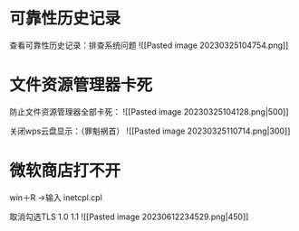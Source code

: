 # 可靠性历史记录
查看可靠性历史记录：排查系统问题
![[Pasted image 20230325104754.png]]
# 文件资源管理器卡死
防止文件资源管理器全部卡死：
![[Pasted image 20230325104128.png|500]]

关闭wps云盘显示：（罪魁祸首）
![[Pasted image 20230325110714.png|300]]

# 微软商店打不开
win＋R ->输入 inetcpl.cpl

取消勾选TLS 1.0 1.1
![[Pasted image 20230612234529.png|450]]
